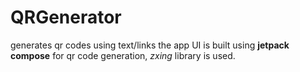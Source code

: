 # QRGenerator
generates qr codes using text/links
the app UI is built using <b>jetpack compose</b>
for qr code generation, *zxing* library is used.
